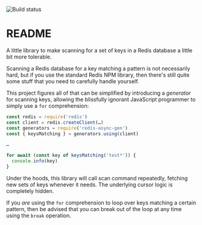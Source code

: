 ![Build status](https://travis-ci.org/wspringer/redis-async-gen.svg?branch=master)

# README

A little library to make scanning for a set of keys in a Redis database a little bit more tolerable. 

Scanning a Redis database for a key matching a pattern is not necessarily hard, but if you use the standard Redis NPM library, then there's still quite some stuff that you need to carefully handle yourself. 

This project figures all of that can be simplified by introducing a *generator* for scanning keys, allowing the blissfully ignorant JavaScript programmer to simply use a `for` comprehension:

```javascript
const redis = require('redis')
const client = redis.createClient(…)
const generators = require('redis-async-gen')
const { keysMatching } = generators.using(client)

…

for await (const key of keysMatching('test*')) {
  console.info(key)
}
```

Under the hoods, this library will call scan command repeatedly, fetching new sets of keys whenever it needs. The underlying cursor logic is completely hidden. 

If you *are* using the `for` comprehension to loop over keys matching a certain pattern, then be advised that you can break out of the loop at any time using the `break` operation. 